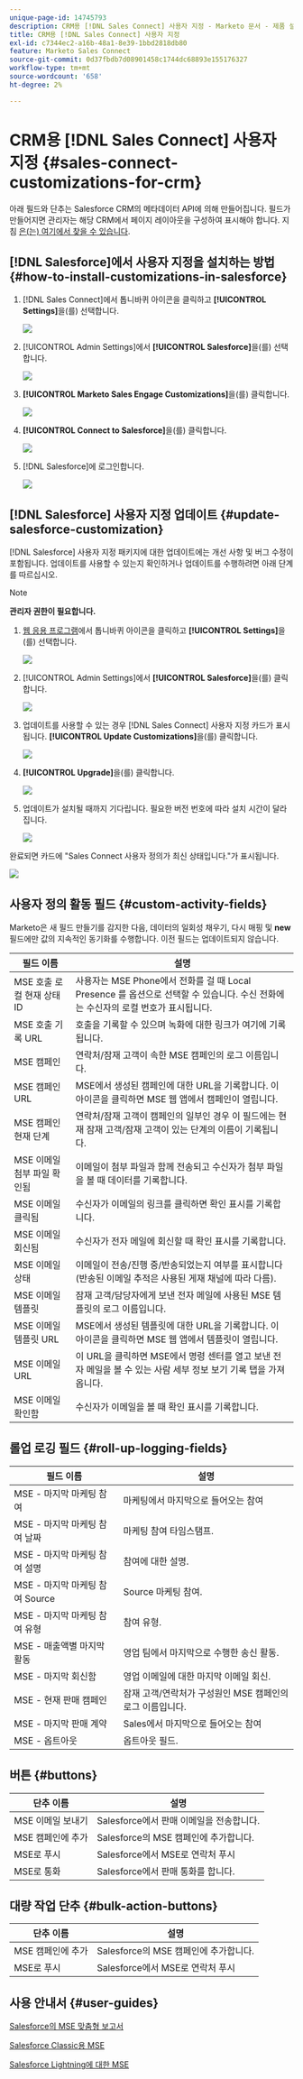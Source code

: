 ```yaml
---
unique-page-id: 14745793
description: CRM용 [!DNL Sales Connect] 사용자 지정 - Marketo 문서 - 제품 설명서
title: CRM용 [!DNL Sales Connect] 사용자 지정
exl-id: c7344ec2-a16b-48a1-8e39-1bbd2818db80
feature: Marketo Sales Connect
source-git-commit: 0d37fbdb7d08901458c1744dc68893e155176327
workflow-type: tm+mt
source-wordcount: '658'
ht-degree: 2%

---
```


# CRM용 [!DNL Sales Connect] 사용자 지정 {#sales-connect-customizations-for-crm}

아래 필드와 단추는 Salesforce CRM의 메타데이터 API에 의해 만들어집니다. 필드가 만들어지면 관리자는 해당 CRM에서 페이지 레이아웃을 구성하여 표시해야 합니다. 지침 [은(는) 여기에서 찾을 수 있습니다](/help/marketo/product-docs/marketo-sales-connect/crm/salesforce-customization/assets/mse-for-sf-classic.pdf).

## [!DNL Salesforce]에서 사용자 지정을 설치하는 방법 {#how-to-install-customizations-in-salesforce}

1. [!DNL Sales Connect]에서 톱니바퀴 아이콘을 클릭하고 **[!UICONTROL Settings]**&#x200B;을(를) 선택합니다.

   ![](assets/one.png)

1. [!UICONTROL Admin Settings]에서 **[!UICONTROL Salesforce]**&#x200B;을(를) 선택합니다.

   ![](assets/two.png)

1. **[!UICONTROL Marketo Sales Engage Customizations]**&#x200B;을(를) 클릭합니다.

   ![](assets/three.png)

1. **[!UICONTROL Connect to Salesforce]**&#x200B;을(를) 클릭합니다.

   ![](assets/four.png)

1. [!DNL Salesforce]에 로그인합니다.

   ![](assets/five.png)

## [!DNL Salesforce] 사용자 지정 업데이트 {#update-salesforce-customization}

[!DNL Salesforce] 사용자 지정 패키지에 대한 업데이트에는 개선 사항 및 버그 수정이 포함됩니다. 업데이트를 사용할 수 있는지 확인하거나 업데이트를 수행하려면 아래 단계를 따르십시오.

>[!NOTE]
>
>**관리자 권한이 필요합니다.**

1. [웹 응용 프로그램](https://www.toutapp.com)에서 톱니바퀴 아이콘을 클릭하고 **[!UICONTROL Settings]**&#x200B;을(를) 선택합니다.

   ![](assets/sales-connect-customizations-for-crm-6.png)

1. [!UICONTROL Admin Settings]에서 **[!UICONTROL Salesforce]**&#x200B;을(를) 클릭합니다.

   ![](assets/sales-connect-customizations-for-crm-7.png)

1. 업데이트를 사용할 수 있는 경우 [!DNL Sales Connect] 사용자 지정 카드가 표시됩니다. **[!UICONTROL Update Customizations]**&#x200B;을(를) 클릭합니다.

   ![](assets/sales-connect-customizations-for-crm-8.png)

1. **[!UICONTROL Upgrade]**&#x200B;을(를) 클릭합니다.

   ![](assets/sales-connect-customizations-for-crm-9.png)

1. 업데이트가 설치될 때까지 기다립니다. 필요한 버전 번호에 따라 설치 시간이 달라집니다.

   ![](assets/sales-connect-customizations-for-crm-10.png)

완료되면 카드에 &quot;Sales Connect 사용자 정의가 최신 상태입니다.&quot;가 표시됩니다.

![](assets/sales-connect-customizations-for-crm-11.png)

## 사용자 정의 활동 필드 {#custom-activity-fields}

Marketo은 새 필드 만들기를 감지한 다음, 데이터의 일회성 채우기, 다시 매핑 및 **new** 필드에만 값의 지속적인 동기화를 수행합니다. 이전 필드는 업데이트되지 않습니다.

<table><thead>
  <tr>
    <th>필드 이름</th>
    <th>설명</th>
  </tr></thead>
<tbody>
  <tr>
    <td>MSE 호출 로컬 현재 상태 ID</td>
    <td>사용자는 MSE Phone에서 전화를 걸 때 Local Presence 를 옵션으로 선택할 수 있습니다. 수신 전화에는 수신자의 로컬 번호가 표시됩니다.</td>
  </tr>
  <tr>
    <td>MSE 호출 기록 URL</td>
    <td>호출을 기록할 수 있으며 녹화에 대한 링크가 여기에 기록됩니다.</td>
  </tr>
  <tr>
    <td>MSE 캠페인</td>
    <td>연락처/잠재 고객이 속한 MSE 캠페인의 로그 이름입니다.</td>
  </tr>
  <tr>
    <td>MSE 캠페인 URL</td>
    <td>MSE에서 생성된 캠페인에 대한 URL을 기록합니다. 이 아이콘을 클릭하면 MSE 웹 앱에서 캠페인이 열립니다.</td>
  </tr>
  <tr>
    <td>MSE 캠페인 현재 단계</td>
    <td>연락처/잠재 고객이 캠페인의 일부인 경우 이 필드에는 현재 잠재 고객/잠재 고객이 있는 단계의 이름이 기록됩니다.</td>
  </tr>
  <tr>
    <td>MSE 이메일 첨부 파일 확인됨</td>
    <td>이메일이 첨부 파일과 함께 전송되고 수신자가 첨부 파일을 볼 때 데이터를 기록합니다.</td>
  </tr>
  <tr>
    <td>MSE 이메일 클릭됨</td>
    <td>수신자가 이메일의 링크를 클릭하면 확인 표시를 기록합니다.</td>
  </tr>
  <tr>
    <td>MSE 이메일 회신됨</td>
    <td>수신자가 전자 메일에 회신할 때 확인 표시를 기록합니다.</td>
  </tr>
  <tr>
    <td>MSE 이메일 상태</td>
    <td>이메일이 전송/진행 중/반송되었는지 여부를 표시합니다(반송된 이메일 추적은 사용된 게재 채널에 따라 다름).</td>
  </tr>
  <tr>
    <td>MSE 이메일 템플릿</td>
    <td>잠재 고객/담당자에게 보낸 전자 메일에 사용된 MSE 템플릿의 로그 이름입니다.</td>
  </tr>
  <tr>
    <td>MSE 이메일 템플릿 URL</td>
    <td>MSE에서 생성된 템플릿에 대한 URL을 기록합니다. 이 아이콘을 클릭하면 MSE 웹 앱에서 템플릿이 열립니다.</td>
  </tr>
  <tr>
    <td>MSE 이메일 URL</td>
    <td>이 URL을 클릭하면 MSE에서 명령 센터를 열고 보낸 전자 메일을 볼 수 있는 사람 세부 정보 보기 기록 탭을 가져옵니다.</td>
  </tr>
  <tr>
    <td>MSE 이메일 확인함</td>
    <td>수신자가 이메일을 볼 때 확인 표시를 기록합니다.</td>
  </tr>
</tbody></table>

## 롤업 로깅 필드 {#roll-up-logging-fields}

<table><thead>
  <tr>
    <th>필드 이름</th>
    <th>설명</th>
  </tr></thead>
<tbody>
  <tr>
    <td>MSE - 마지막 마케팅 참여</td>
    <td>마케팅에서 마지막으로 들어오는 참여</td>
  </tr>
  <tr>
    <td>MSE - 마지막 마케팅 참여 날짜</td>
    <td>마케팅 참여 타임스탬프.</td>
  </tr>
  <tr>
    <td>MSE - 마지막 마케팅 참여 설명</td>
    <td>참여에 대한 설명.</td>
  </tr>
  <tr>
    <td>MSE - 마지막 마케팅 참여 Source</td>
    <td>Source 마케팅 참여.</td>
  </tr>
  <tr>
    <td>MSE - 마지막 마케팅 참여 유형</td>
    <td>참여 유형.</td>
  </tr>
  <tr>
    <td>MSE - 매출액별 마지막 활동</td>
    <td>영업 팀에서 마지막으로 수행한 송신 활동.</td>
  </tr>
  <tr>
    <td>MSE - 마지막 회신함</td>
    <td>영업 이메일에 대한 마지막 이메일 회신.</td>
  </tr>
  <tr>
    <td>MSE - 현재 판매 캠페인</td>
    <td>잠재 고객/연락처가 구성원인 MSE 캠페인의 로그 이름입니다.</td>
  </tr>
  <tr>
    <td>MSE - 마지막 판매 계약</td>
    <td>Sales에서 마지막으로 들어오는 참여</td>
  </tr>
  <tr>
    <td>MSE - 옵트아웃</td>
    <td>옵트아웃 필드.</td>
  </tr>
</tbody></table>

## 버튼 {#buttons}

<table><thead>
  <tr>
    <th>단추 이름</th>
    <th>설명</th>
  </tr></thead>
<tbody>
  <tr>
    <td>MSE 이메일 보내기</td>
    <td>Salesforce에서 판매 이메일을 전송합니다.</td>
  </tr>
  <tr>
    <td>MSE 캠페인에 추가</td>
    <td>Salesforce의 MSE 캠페인에 추가합니다.</td>
  </tr>
  <tr>
    <td>MSE로 푸시</td>
    <td>Salesforce에서 MSE로 연락처 푸시</td>
  </tr>
  <tr>
    <td>MSE로 통화</td>
    <td>Salesforce에서 판매 통화를 합니다.</td>
  </tr>
</tbody>
</table>

## 대량 작업 단추 {#bulk-action-buttons}

<table><thead>
  <tr>
    <th>단추 이름</th>
    <th>설명</th>
  </tr></thead>
<tbody>
  <tr>
    <td>MSE 캠페인에 추가</td>
    <td>Salesforce의 MSE 캠페인에 추가합니다.</td>
  </tr>
  <tr>
    <td>MSE로 푸시</td>
    <td>Salesforce에서 MSE로 연락처 푸시</td>
  </tr>
</tbody>
</table>

## 사용 안내서 {#user-guides}

[Salesforce의 MSE 맞춤형 보고서](/help/marketo/product-docs/marketo-sales-connect/crm/salesforce-customization/assets/reports-and-dashboards.pdf)

[Salesforce Classic용 MSE](/help/marketo/product-docs/marketo-sales-connect/crm/salesforce-customization/assets/mse-for-sf-classic.pdf)

[Salesforce Lightning에 대한 MSE](/help/marketo/product-docs/marketo-sales-connect/crm/salesforce-customization/assets/sfdc-guide-lightning.pdf)

